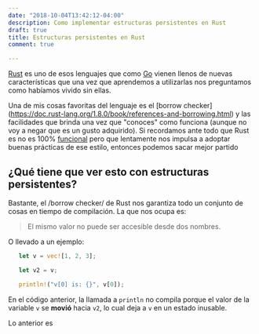 ```yaml
---
date: "2018-10-04T13:42:12-04:00"
description: Como implementar estructuras persistentes en Rust
draft: true
title: Estructuras persistentes en Rust
comment: true

---
```



[Rust](https://www.rust-lang.org/) es uno de esos lenguajes que como
[Go](https://golang.org) vienen llenos de nuevas características que una vez que
aprendemos a utilizarlas nos preguntamos como habíamos vivido sin ellas.

Una de mis cosas favoritas del lenguaje es el [borrow checker]
(https://doc.rust-lang.org/1.8.0/book/references-and-borrowing.html) y las
facilidades que brinda una vez que "conoces" como funciona (aunque no voy a
negar que es un gusto adquirido). Si recordamos ante todo que Rust es no es 100%
[funcional](http://xion.io/post/programming/rust-into-haskell.html) pero que
lentamente nos impulsa a adoptar buenas prácticas de ese estilo, entonces podemos
sacar mejor partido


## ¿Qué tiene que ver esto con estructuras persistentes?

Bastante, el /borrow checker/ de Rust nos garantiza todo un conjunto de cosas en
tiempo de compilación. La que nos ocupa es:

 > El mismo valor no puede ser accesible desde dos nombres.

 O llevado a un ejemplo:

 ```rust
    let v = vec![1, 2, 3];

    let v2 = v;

    println!("v[0] is: {}", v[0]);
 ```

En el código anterior, la llamada a `println` no compila porque el valor de la variable
`v` se **movió** hacia `v2`, lo cual deja a `v` en un estado inusable.

Lo anterior es
